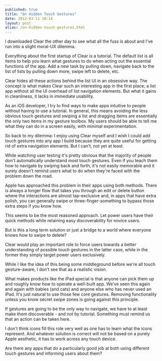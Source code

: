 ```yaml
---
published: true
title: "On Hidden Touch Gestures"
date: 2012-03-11 10:14
layout: post
alias: /on-hidden-touch-gestures.html
---
```

I downloaded Clear the other day to see what all the fuss is about and I've run into a slight moral-UX dilemma.

Everything about the first startup of Clear is a tutorial. The default list is all items to help you learn what gestures to do when acting out the essential functions of the app. Add a new task by pulling down, navigate back to the list of lists by pulling down more, swipe left to delete, etc.

Clear hides all these actions behind the list UI in an obsessive way. The concept is what makes Clear such an interesting app in the first place; a list app without all the UI overhead of list navigation elements. But what it gains in cleanliness, it lacks in immediate usability.

As an iOS developer, I try to find ways to make apps intuitive to people without having to use a tutorial. In general, this means avoiding the less obvious touch gestures and swiping a list and dragging items are essentially the only two items in my gesture toolbox. My users should be able to tell me what they can do in a screen easily, with minimal experimentation.

So back to my dilemma: I enjoy using Clear myself and I wish I could add touch gestures into any app I build because they are quite useful for getting rid of extra navigation elements. But I can't, not yet at least.

While watching user testing it's pretty obvious that the majority of people don't automatically understand most touch gestures. Even if you teach them how to navigate by swiping back and forth, it's not easily memorable and it surely doesn't remind users what to do when they're faced with the problem down the road.

Apple has approached this problem in their apps using both methods. There is always a longer flow that takes you through an edit or delete button where the interactions are almost tap-exclusive and, in apps that have extra polish, you can generally swipe or three-finger-something to bypass those extra steps if you know how.

This seems to be the most reasoned approach. Let power users have their quick methods while retaining easy discoverability for novice users.

But is this a long term solution or just a bridge to a world where everyone knows how to swipe to delete?

Clear would play an important role to force users towards a better understanding of possible touch gestures in the latter case, while in the former they simply target power users exclusively.

While I like the idea of this being some middleground before we're all touch gesture-aware, I don't see that as a realistic vision.

What makes products like the iPad special is that anyone can pick them up and roughly know how to operate a well-built app. We've seen this again and again with babies (and cats) and anyone else who has never used an iPad. It's just natural to use those few core gestures. Removing functionality unless you know secret swipe zones is going against this principle.

If gestures are going to be the only way to navigate, we have to at least make them discoverable - and not by tutorial. Something must remind us that an action can be taken here.

I don't think icons fill this role very well as one has to learn what the icons represent. And whatever solution is correct will not be based on a purely Apple aesthetic, it has to work across any touch device.

Are there any apps that do a particularly good job at both using different touch gestures and informing users about them?